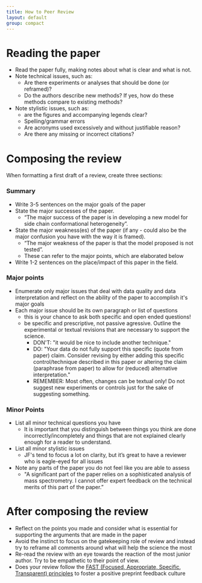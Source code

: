 ```yaml
---
title: How to Peer Review
layout: default
group: compact
---
```


# Reading the paper

- Read the paper fully, making notes about what is clear and what is not.
- Note technical issues, such as:
  - Are there experiments or analyses that should be done (or reframed)?
  - Do the authors describe new methods? If yes, how do these methods compare to existing methods?
- Note stylistic issues, such as:
  - are the figures and accompanying legends clear?
  - Spelling/grammar errors
  - Are acronyms used excessively and without justifiable reason?
  - Are there any missing or incorrect citations?

# Composing the review

When formatting a first draft of a review, create three sections:

### Summary

- Write 3-5 sentences on the major goals of the paper
- State the major successes of the paper.
  - “The major success of the paper is in developing a new model for side chain conformational heterogeneity”.
- State the major weakness(es) of the paper (if any - could also be the major confusion you have with the way it is framed).
  - “The major weakness of the paper is that the model proposed is not tested”.
  - These can refer to the major points, which are elaborated below
- Write 1-2 sentences on the place/impact of this paper in the field.

### Major points

- Enumerate only major issues that deal with data quality and data interpretation and reflect on the ability of the paper to accomplish it's major goals
- Each major issue should be its own paragraph or list of questions
  - this is your chance to ask both specific and open ended questions!
  - be specific and prescriptive, not passive agressive. Outline the experimental or textual revisions that are necessary to support the science.
    - DON'T: "it would be nice to include another technique."
    - DO: "Your data do not fully support this specific (quote from paper) claim. Consider revising by either adding this specific control/technique described in this paper or altering the claim (paraphrase from paper) to allow for (reduced) alternative interpretation."
    - REMEMBER: Most often, changes can be textual only! Do not suggest new experiments or controls just for the sake of suggesting something.

### Minor Points

- List all minor technical questions you have
  - It is important that you distinguish between things you think are done incorrectly/incompletely and things that are not explained clearly enough for a reader to understand.
- List all minor stylistic issues
  - JF's tend to focus a lot on clarity, but it’s great to have a reviewer who is eagle-eyed for all issues
- Note any parts of the paper you do not feel like you are able to assess
  - "A significant part of the paper relies on a sophisticated analysis of mass spectrometry. I cannot offer expert feedback on the technical merits of this part of the paper.”

# After composing the review

- Reflect on the points you made and consider what is essential for supporting the arguments that are made in the paper
- Avoid the instinct to focus on the gatekeeping role of review and instead try to reframe all comments around what will help the science the most
- Re-read the review with an eye towards the reaction of the most junior author. Try to be empathetic to their point of view.
- Does your review follow the [FAST (Focused, Appropriate, Specific, Transparent) principles](https://asapbio.org/fast-principles) to foster a positive preprint feedback culture
